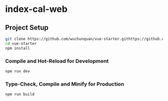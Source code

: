 # index-cal-web


## Project Setup

```sh
git clone https://github.com/wuchunquan/vue-starter.githttps://github.com/wuchunquan/vue-starter.git
cd vue-starter
npm install
```

### Compile and Hot-Reload for Development

```sh
npm run dev
```

### Type-Check, Compile and Minify for Production

```sh
npm run build
```
